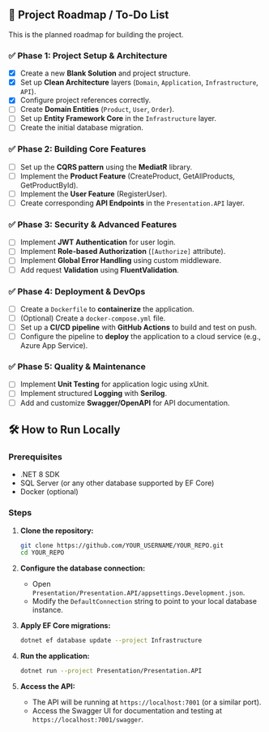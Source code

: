 
## 🚀 Project Roadmap / To-Do List

This is the planned roadmap for building the project.

### ✅ Phase 1: Project Setup & Architecture
- [X] Create a new **Blank Solution** and project structure.
- [X] Set up **Clean Architecture** layers (`Domain`, `Application`, `Infrastructure`, `API`).
- [X] Configure project references correctly.
- [ ] Create **Domain Entities** (`Product`, `User`, `Order`).
- [ ] Set up **Entity Framework Core** in the `Infrastructure` layer.
- [ ] Create the initial database migration.

### ✅ Phase 2: Building Core Features
- [ ] Set up the **CQRS pattern** using the **MediatR** library.
- [ ] Implement the **Product Feature** (CreateProduct, GetAllProducts, GetProductById).
- [ ] Implement the **User Feature** (RegisterUser).
- [ ] Create corresponding **API Endpoints** in the `Presentation.API` layer.

### ✅ Phase 3: Security & Advanced Features
- [ ] Implement **JWT Authentication** for user login.
- [ ] Implement **Role-based Authorization** (`[Authorize]` attribute).
- [ ] Implement **Global Error Handling** using custom middleware.
- [ ] Add request **Validation** using **FluentValidation**.

### ✅ Phase 4: Deployment & DevOps
- [ ] Create a `Dockerfile` to **containerize** the application.
- [ ] (Optional) Create a `docker-compose.yml` file.
- [ ] Set up a **CI/CD pipeline** with **GitHub Actions** to build and test on push.
- [ ] Configure the pipeline to **deploy** the application to a cloud service (e.g., Azure App Service).

### ✅ Phase 5: Quality & Maintenance
- [ ] Implement **Unit Testing** for application logic using xUnit.
- [ ] Implement structured **Logging** with **Serilog**.
- [ ] Add and customize **Swagger/OpenAPI** for API documentation.

## 🛠️ How to Run Locally

### Prerequisites
- .NET 8 SDK
- SQL Server (or any other database supported by EF Core)
- Docker (optional)

### Steps
1.  **Clone the repository:**
    ```bash
    git clone https://github.com/YOUR_USERNAME/YOUR_REPO.git
    cd YOUR_REPO
    ```
2.  **Configure the database connection:**
    - Open `Presentation/Presentation.API/appsettings.Development.json`.
    - Modify the `DefaultConnection` string to point to your local database instance.

3.  **Apply EF Core migrations:**
    ```bash
    dotnet ef database update --project Infrastructure
    ```
4.  **Run the application:**
    ```bash
    dotnet run --project Presentation/Presentation.API
    ```
5.  **Access the API:**
    - The API will be running at `https://localhost:7001` (or a similar port).
    - Access the Swagger UI for documentation and testing at `https://localhost:7001/swagger`.
